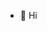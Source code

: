 - 👋 Hi

<!---
duongdesignco/duongdesignco is a ✨ special ✨ repository because its `README.md` (this file) appears on your GitHub profile.
You can click the Preview link to take a look at your changes.
--->
